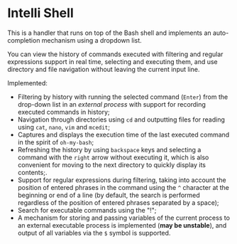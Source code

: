 # Intelli Shell

This is a handler that runs on top of the Bash shell and implements an auto-completion mechanism using a dropdown list.

You can view the history of commands executed with filtering and regular expressions support in real time, selecting and executing them, and use directory and file navigation without leaving the current input line.

Implemented:
- Filtering by history with running the selected command (`Enter`) from the drop-down list in an *external process* with support for recording executed commands in history;
- Navigation through directories using `cd` and outputting files for reading using `cat`, `nano`, `vim` and `mcedit`;
- Captures and displays the execution time of the last executed command in the spirit of `oh-my-bash`;
- Refreshing the history by using `backspace` keys and selecting a command with the `right` arrow without executing it, which is also convenient for moving to the next directory to quickly display its contents;.
- Support for regular expressions during filtering, taking into account the position of entered phrases in the command using the `^` character at the beginning or end of a line (by default, the search is performed regardless of the position of entered phrases separated by a space);
- Search for executable commands using the "!";
- A mechanism for storing and passing variables of the current process to an external executable process is implemented (**may be unstable**), and output of all variables via the `$` symbol is supported.